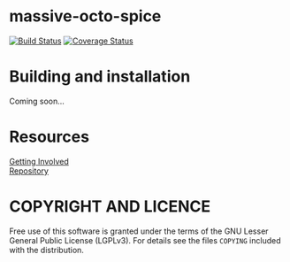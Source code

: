 massive-octo-spice
==
[![Build Status](https://travis-ci.org/csirtgadgets/massive-octo-spice.png?branch=master)](https://travis-ci.org/csirtgadgets/massive-octo-spice) [![Coverage Status](https://coveralls.io/repos/csirtgadgets/massive-octo-spice/badge.png?branch=master)](https://coveralls.io/r/csirtgadgets/massive-octo-spice?branch=master)

Building and installation
===
Coming soon...

Resources
===
[Getting Involved](http://csirtgadgets.org/contribute)  
[Repository](https://github.com/csirtgadgets/massive-octo-spice)


COPYRIGHT AND LICENCE
===

Free use of this software is granted under the terms of the GNU Lesser General
Public License (LGPLv3). For details see the files `COPYING` included with the
distribution.
